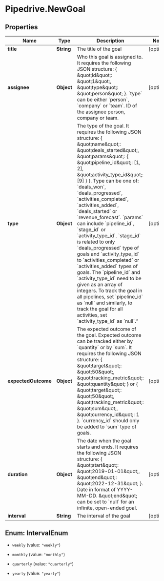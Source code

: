 # Pipedrive.NewGoal

## Properties

Name | Type | Description | Notes
------------ | ------------- | ------------- | -------------
**title** | **String** | The title of the goal | [optional] 
**assignee** | **Object** | Who this goal is assigned to. It requires the following JSON structure: { \&quot;id\&quot;: \&quot;1\&quot;, \&quot;type\&quot;: \&quot;person\&quot; }. &#x60;type&#x60; can be either &#x60;person&#x60;, &#x60;company&#x60; or &#x60;team&#x60;. ID of the assignee person, company or team. | [optional] 
**type** | **Object** | The type of the goal. It requires the following JSON structure: { \&quot;name\&quot;: \&quot;deals_started\&quot;, \&quot;params\&quot;: { \&quot;pipeline_id\&quot;: [1, 2], \&quot;activity_type_id\&quot;: [9] } }. Type can be one of: &#x60;deals_won&#x60;, &#x60;deals_progressed&#x60;, &#x60;activities_completed&#x60;, &#x60;activities_added&#x60;, &#x60;deals_started&#x60; or &#x60;revenue_forecast&#x60;. &#x60;params&#x60; can include &#x60;pipeline_id&#x60;, &#x60;stage_id&#x60; or &#x60;activity_type_id&#x60;. &#x60;stage_id&#x60; is related to only &#x60;deals_progressed&#x60; type of goals and &#x60;activity_type_id&#x60; to &#x60;activities_completed&#x60; or &#x60;activities_added&#x60; types of goals. The &#x60;pipeline_id&#x60; and &#x60;activity_type_id&#x60; need to be given as an array of integers. To track the goal in all pipelines, set &#x60;pipeline_id&#x60; as &#x60;null&#x60; and similarly, to track the goal for all activities, set &#x60;activity_type_id&#x60; as &#x60;null&#x60;.” | [optional] 
**expectedOutcome** | **Object** | The expected outcome of the goal. Expected outcome can be tracked either by &#x60;quantity&#x60; or by &#x60;sum&#x60;. It requires the following JSON structure: { \&quot;target\&quot;: \&quot;50\&quot;, \&quot;tracking_metric\&quot;: \&quot;quantity\&quot; } or { \&quot;target\&quot;: \&quot;50\&quot;, \&quot;tracking_metric\&quot;: \&quot;sum\&quot;, \&quot;currency_id\&quot;: 1 }. &#x60;currency_id&#x60; should only be added to &#x60;sum&#x60; type of goals. | [optional] 
**duration** | **Object** | The date when the goal starts and ends. It requires the following JSON structure: { \&quot;start\&quot;: \&quot;2019-01-01\&quot;, \&quot;end\&quot;: \&quot;2022-12-31\&quot; }. Date in format of YYYY-MM-DD. \&quot;end\&quot; can be set to &#x60;null&#x60; for an infinite, open-ended goal. | [optional] 
**interval** | **String** | The interval of the goal | [optional] 



## Enum: IntervalEnum


* `weekly` (value: `"weekly"`)

* `monthly` (value: `"monthly"`)

* `quarterly` (value: `"quarterly"`)

* `yearly` (value: `"yearly"`)




